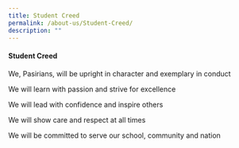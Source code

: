 ```yaml
---
title: Student Creed
permalink: /about-us/Student-Creed/
description: ""
---
```

#### **Student Creed**

We, Pasirians, will be upright in character and exemplary in conduct  
  
We will learn with passion and strive for excellence  
  
We will lead with confidence and inspire others  
  
We will show care and respect at all times  
  
We will be committed to serve our school, community and nation